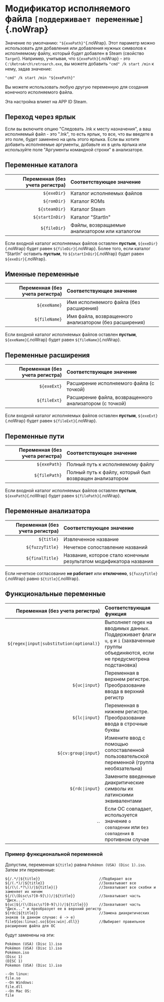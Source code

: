 # Модификатор исполняемого файла `[поддерживает переменные]`{.noWrap}

Значение по умолчанию: `"${exePath}"`{.noWrap}. Этот параметр можно использовать для добавления или добавления нужных символов к исполняемому файлу, который будет добавлен в Steam (свойство `Target`). Например, учитывая, что `${exePath}`{.noWrap} - это `C:\RetroArch\retroarch.exe`, вы можете добавить `"cmd" /k start /min` к нему, задав значение:
```
"cmd" /k start /min "${exePath}"
```
Вы можете использовать любую другую переменную для создания конечного исполняемого файла.

Эта настройка влияет на APP ID Steam.


## Переход через ярлык
Если вы включите опцию "Следовать .lnk к месту назначения", а ваш исполняемый файл - это ".lnk", то есть ярлык, то все, что вы введете в это поле, будет заменено на цель этого ярлыка. Если вы хотите добавить исполняемые аргументы, добавьте их в цель ярлыка или используйте поле "Аргументы командной строки" в анализаторе.

## Переменные каталога

| Переменная (без учета регистра) | Соответствующее значение                       |
| -------------------------------:|:---------------------------------------------- |
|                     `${exeDir}` | Каталог исполняемых файлов                     |
|                     `${romDir}` | Каталог ROMs                                   |
|                   `${steamDir}` | Каталог Steam                                  |
|                 `${startInDir}` | Каталог "StartIn"                              |
|                    `${fileDir}` | Файлы, возвращаемые анализатором или каталогом |

Если входной каталог исполняемых файлов оставлен **пустым**, `${exeDir}`{.noWrap} будет равен `${fileDir}`{.noWrap}. Более того, если каталог "StartIn" оставить **пустым**, то `${startInDir}`{.noWrap} будет равен `${exeDir}`{.noWrap}.

## Именные переменные

| Переменная (без учета регистра) | Соответствующее значение                               |
| -------------------------------:|:------------------------------------------------------ |
|                    `${exeName}` | Имя исполняемого файла (без расширения)                |
|                   `${fileName}` | Имя файла, возвращенного анализатором (без расширения) |

Если входной каталог исполняемых файлов оставлен **пустым**, `${exeName}`{.noWrap} будет равен `${fileName}`{.noWrap}.

## Переменные расширения

| Переменная (без учета регистра) | Соответствующее значение                                |
| -------------------------------:|:------------------------------------------------------- |
|                     `${exeExt}` | Расширение исполняемого файла (с точкой)                |
|                    `${fileExt}` | Расширение файла, возвращенного анализатором (с точкой) |

Если входной каталог исполняемых файлов оставлен **пустым**, `${exeExt}`{.noWrap} будет равен `${fileExt}`{.noWrap}.

## Переменные пути

| Переменная (без учета регистра) | Соответствующее значение                                |
| -------------------------------:|:------------------------------------------------------- |
|                    `${exePath}` | Полный путь к исполняемому файлу                        |
|                   `${filePath}` | Полный путь к файлу, который был возвращен анализатором |

Если входной каталог исполняемых файлов оставлен **пустым**, `${exePath}`{.noWrap} будет равен `${filePath}`{.noWrap}.

## Переменные анализатора

| Переменная (без учета регистра) | Соответствующее значение                                           |
| -------------------------------:|:------------------------------------------------------------------ |
|                      `${title}` | Извлеченное название                                               |
|                 `${fuzzyTitle}` | Нечеткое сопоставление названий                                    |
|                 `${finalTitle}` | Название, которое стало конечным результатом модификатора названия |

Если нечеткое согласование **не работает** или **отключено**, `${fuzzyTitle}`{.noWrap} равно `${title}`{.noWrap}.

## Функциональные переменные

|             Переменная (без учета регистра) | Соответствующая функция                                                                                                                    |
| -------------------------------------------:|:------------------------------------------------------------------------------------------------------------------------------------------ |
| `${regex\|input\|substitution(optional)}` | Выполняет regex на вводимых данных. Поддерживает флаги `u`, `g` и `i` (захваченные группы объединяются, если не предусмотрена подстановка) |
|                             `${uc\|input}` | Переменная в верхнем регистре. Преобразование ввода в верхний регистр                                                                      |
|                             `${lc\|input}` | Переменная в нижнем регистре. Преобразование ввода в строчные буквы                                                                        |
|                       `${cv:group\|input}` | Измените ввод с помощью сопоставленной пользовательской переменной (группа необязательна)                                                  |
|                            `${rdc\|input}` | Замените введенные диакритические символы их латинскими эквивалентами                                                                      |
|                                          `` | Если ОС совпадает, используется значение `о совпадении` или `без совпадения` в противном случае                                            |

### Пример функциональной переменной

Допустим, переменная `${title}` равна `Pokémon (USA) (Disc 1).iso`. Затем эти переменные:
```
${/.*/|${title}}                           //Подбирает все
${/(.*)/|${title}}                         //Захватывает все
${/(\(.*?\))/|${title}|}                   //Захватывает все скобки и заменяет их ничем
${/(\(Disc\s?[0-9]\))/|${title}}           //Захватывает часть "Диск..."
${uc|${/(\(Disc\s?[0-9]\))/|${title}}}     //Захватывает часть "Диск..." и преобразует ее в верхний регистр
${rdc|${title}}                            //Замена диакритических знаков (в данном случае: é -> e)
file${os:linux|.so|${os:win|.dll}}         //Выбирает правильное расширение файла для ОС
```
будут заменены на эти:
```
Pokémon (USA) (Disc 1).iso
Pokémon (USA) (Disc 1).iso
Pokémon.iso
(Disc 1)
(DISC 1)
Pokemon (USA) (Disc 1).iso

--On linux:
file.so
--On Windows:
file.dll
--On Mac OS:
file
```
